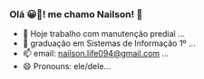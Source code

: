 ### Olá 😀🙂! me chamo Nailson! 👋


- 🔭 Hoje trabalho com manutenção predial ...
- 🌱 graduação em Sistemas de Informação 1º ...
- 📫 email: nailson.life094@gmail.com ...
- 😄 Pronouns: ele/dele...

